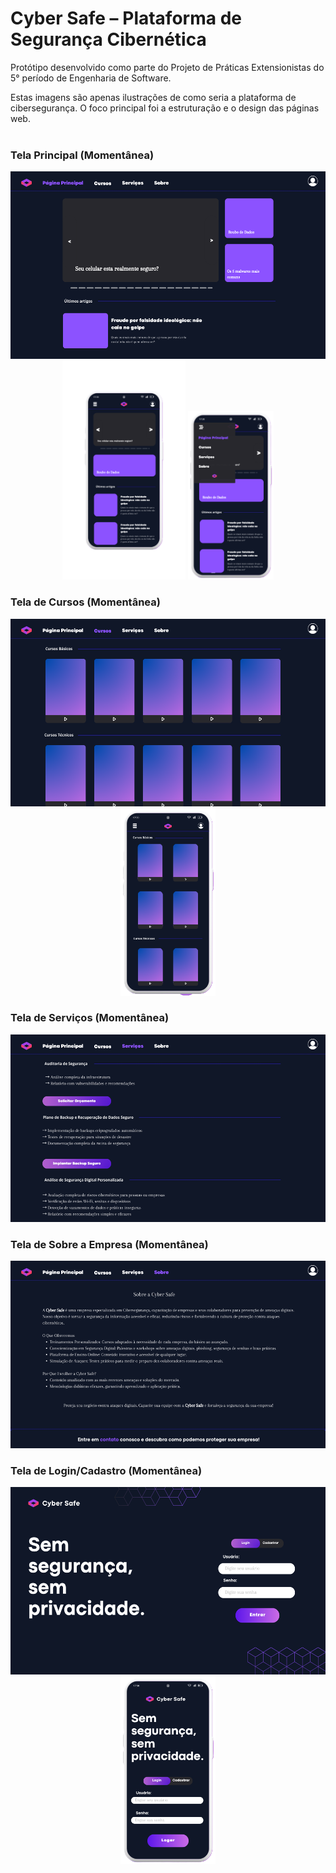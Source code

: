 # Cyber Safe – Plataforma de Segurança Cibernética

Protótipo desenvolvido como parte do Projeto de Práticas Extensionistas do 5° período de Engenharia de Software.

Estas imagens são apenas ilustrações de como seria a plataforma de cibersegurança. O foco principal foi a estruturação e o design das páginas web.
</br></br>

### Tela Principal (Momentânea)
<div align="center">
  <img src="assets/imagens/PC 1.png" height="300"/>
  <img src="assets/imagens/Cell 1.png" height="350"/>
  <img src="assets/imagens/Cell 2.png" height="270"/>
</div>

### Tela de Cursos (Momentânea)
<div align="center">
  <img src="assets/imagens/PC 2.png" height="300"/>
  <img src="assets/imagens/Cell 3.png" height="300"/>
</div>

### Tela de Serviços (Momentânea)
<div align="center">
  <img src="assets/imagens/PC 3.png" height="300"/>
</div>

### Tela de Sobre a Empresa (Momentânea)
<div align="center">
  <img src="assets/imagens/PC 4.png" height="300"/>
</div>

### Tela de Login/Cadastro (Momentânea)
<div align="center">
  <img src="assets/imagens/PC login.png" height="300"/>
  <img src="assets/imagens/Cell login.png" height="300"/>
</div>
